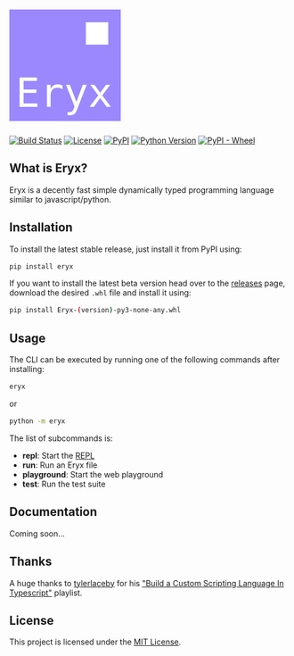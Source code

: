 # [![Eryx](https://github.com/ImShyMike/Eryx/blob/main/assets/eryx_small.png)][pypi_url]
[![Build Status](https://github.com/ImShyMike/Eryx/actions/workflows/python-package.yml/badge.svg)](https://github.com/ImShyMike/Eryx/actions/workflows/python-package.yml)
[![License](https://img.shields.io/pypi/l/Eryx)](https://github.com/ImShyMike/Eryx/blob/main/LICENSE)
[![PyPI](https://img.shields.io/pypi/v/Eryx)][pypi_url]
[![Python Version](https://img.shields.io/pypi/pyversions/Eryx)][pypi_url]
[![PyPI - Wheel](https://img.shields.io/pypi/wheel/Eryx)][pypi_url]

[pypi_url]: https://pypi.org/project/Eryx

## What is Eryx?
 Eryx is a decently fast simple dynamically typed programming language similar to javascript/python.

## Installation
 To install the latest stable release, just install it from PyPI using:
```sh
pip install eryx
```
If you want to install the latest beta version head over to the [releases](https://github.com/ImShyMike/Eryx/releases) page, download the desired `.whl` file and install it using:
```sh
pip install Eryx-(version)-py3-none-any.whl
```

## Usage
The CLI can be executed by running one of the following commands after installing:
```sh
eryx
```
or
```sh
python -m eryx
```

The list of subcommands is:
* **repl**: Start the [REPL](https://wikipedia.org/wiki/REPL)
* **run**: Run an Eryx file
* **playground**: Start the web playground
* **test**: Run the test suite

## Documentation
Coming soon...

## Thanks
A huge thanks to [tylerlaceby](https://www.youtube.com/@tylerlaceby) for his ["Build a Custom Scripting Language In Typescript"](https://www.youtube.com/playlist?list=PL_2VhOvlMk4UHGqYCLWc6GO8FaPl8fQTh) playlist.

## License
This project is licensed under the [MIT License](LICENSE).
